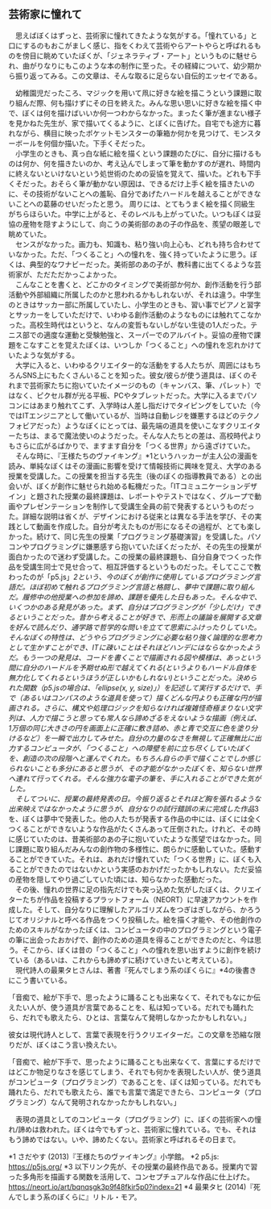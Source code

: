 ## 芸術家に憧れて
　思えばぼくはずっと、芸術家に憧れてきたような気がする。「憧れている」と口にするのもおこがましく感じ、指をくわえて芸術やらアートやらと呼ばれるものを傍目に眺めていたぼくが、「ジェネラティブ・アート」というものに魅せられ、曲がりなりにもこのような本の制作に至った。その経緯について、幼少期から振り返ってみる。この文章は、そんな取るに足らない自伝的エッセイである。  

　幼稚園児だったころ、マジックを用いて凧に好きな絵を描こうという課題に取り組んだ際、何も描けずにその日を終えた。みんな思い思いに好きな絵を描く中で、ぼくは何を描けばいいか何一つわからなかった。まったく筆が進まない様子を見かねた先生が、家で描いてくるように、とぼくに告げた。自宅でも途方に暮れながら、横目に映ったポケットモンスターの筆箱か何かを見つけて、モンスターボールを何個か描いた。下手くそだった。  
　小学生のときも、真っ白な紙に絵を描くという課題のたびに、自分に描けるものは何か、何を描きたいのか、考え込んでしまって筆を動かすのが遅れ、時間内に終えないといけないという処世術のための妥協を覚えて、描いた。どれも下手くそだった。おそらく筆が動かない原因は、できるだけ上手く絵を描きたいのに、その技術がないことへの羞恥、自分であげたハードルを越えることができないことへの葛藤のせいだったと思う。
周りには、とてもうまく絵を描く同級生がちらほらいた。中学に上がると、そのレベルも上がっていた。いつもぼくは妥協の産物を隠すようにして、向こうの美術部のあの子の作品を、羨望の眼差しで眺めていた。  
　センスがなかった。画力も、知識も、粘り強い向上心も、どれも持ち合わせていなかった。ただ、「つくること」への憧れを、強く持っていたように思う。ぼくは、典型的なワナビーだった。美術部のあの子が、教科書に出てくるような芸術家が、ただただかっこよかった。  
　こんなことを書くと、どこかのタイミングで美術部か何か、創作活動を行う部活動や外部組織に所属したのかと思われるかもしれないが、それは違う。中学生のときはサッカー部に所属していたし、小学生のときも、習い事でピアノと習字とサッカーをしていただけで、いわゆる創作活動のようなものには触れてこなかった。高校生時代はというと、なんの変哲もないしがない生徒の1人だった。テニス部での適度な運動と受験勉強と、スーパーでのアルバイト。妥協の産物で課題をこなすことを覚えたぼくは、いつしか「つくること」への憧れを忘れかけていたような気がする。  
　大学に入ると、いわゆるクリエイター的な活動をする人たちが、周囲にはもちろんSNS上にもたくさんいることを知った。彼女/彼らが使う道具は、ぼくのそれまで芸術家たちに抱いていたイメージのもの（キャンバス、筆、パレット）ではなく、ピクセル群が光る平板、PCやタブレットだった。大学に入るまでパソコンにはあまり触れてこず、入学時は人差し指だけでタイピングをしていた（今ではITエンジニアとして働いているが、当時は自動レジを嫌悪するほどのテクノフォビアだった）ようなぼくにとっては、最先端の道具を使いこなすクリエイターたちは、まるで魔法使いのようだった。そんな人たちとの差は、高校時代よりもさらに広がるばかりで、ますます自分を「つくる世界」から遠ざけていた。  
　そんな時に、『王様たちのヴァイキング』*1というハッカーが主人公の漫画を読み、単純なぼくはその漫画に影響を受けて情報技術に興味を覚え、大学のある授業を受講した。この授業を担当する先生（後のぼくの指導教員である）との出会いが、ぼくが創作に魅せられ始める転機だった。「ITコミュニケーションデザイン」と題された授業の最終課題は、レポートやテストではなく、グループで動画やプレゼンテーションを制作して受講生全員の前で発表するというものだった。詳細な説明は省くが、デザインにおける従来とは異なる手法を学び、その実践として動画を作成した。自分が考えたものが形になるその過程が、とても楽しかった。続けて、同じ先生の授業「プログラミング基礎演習」を受講した。パソコンやプログラミングに嫌悪感すら抱いていたぼくだったが、その先生の授業が面白かったので迷わず受講した。この授業の最終課題も、自分自身でつくった作品を受講生同士で見せ合って、相互評価するというものだった。そしてここで教わったのが「p5.js」*2という、今のぼくが創作に使用しているプログラミング言語だ。ほぼ初めて触れるプログラミング言語と格闘し、夢中で課題に取り組んだ。履修中の他授業への参加を諦め、課題を優先した日もあった。そんな中で、いくつかのある発見があった。まず、自分はプログラミングが「少しだけ」できるということだった。昔から考えることが好きで、形而上の議論を展開する文章を好んで読んだり、通学路で哲学的な問いを立てて思索にふけったりしていた。そんなぼくの特性は、どうやらプログラミングに必要な粘り強く論理的な思考力として生かすことができ、ITに疎いことはそれほどハンデにはならなかったようだ。もう一つの発見は、コードを書くことで描画される図や模様は、あっという間に自分のハードルを予期せぬ形で越えてくれる(というよりもハードル自体を無力化してくれるというほうが正しいかもしれない)ということだった。決められた関数（p5.jsの場合は、「ellipse(x, y, size)」）を記述して実行するだけで、手で（あるいはコンパスのような道具を使って）描くどんな円よりも正確な円が描画される。さらに、構文や処理ロジックを知らなければ複雑怪奇極まりない文字列は、人力で描こうと思っても常人なら諦めざるをえないような描画（例えば、1万個の同じ大きさの円を画面上に正確に敷き詰め、赤と青で交互に色を塗り分けるなど）を一瞬で出力してみせた。自分の力量のなさを無視して正確無比に出力するコンピュータが、「つくること」への障壁を前に立ち尽くしていたぼくを、創造の次の段階へと運んでくれた。もちろん自らの手で描くことでしか感じられないことも多分にあると思うが、その才能がなかったぼくを、知らない世界へ連れて行ってくれる。そんな強力な電子の筆を、手に入れることができた気がした。  
　そしてついに、授業の最終発表の日。今振り返るとそれほど胸を張れるような出来映えではなかったように思うが、自分なりの試行錯誤の末に完成した作品*3を、ぼくは夢中で発表した。他の人たちが発表する作品の中には、ぼくには全くつくることができないような作品がたくさんあって圧倒された。けれど、その時に感じていたのは、昔美術部のあの子に抱いていたような羨望ではなかった。同じ課題に取り組んだみんなの創作物の多様性に、朗らかに感動していた。感動することができていた。それは、あれだけ憧れていた「つくる世界」に、ぼくも入ることができたのではないかという実感のおかげだったかもしれない。ただ妥協の産物を隠してやり過ごしていた頃には、知らなかった感動だった。    
　その後、憧れの世界に足の指先だけでも突っ込めた気がしたぼくは、クリエイターたちが作品を投稿するプラットフォーム（NEORT）に早速アカウントを作成した。そして、自分なりに理解したアルゴリズムをつぎはぎしながら、かろうじてオリジナルと呼べる作品をつくり投稿した。絵を描く才能や、その他創作のためのスキルがなかったぼくは、コンピュータの中のプログラミングという電子の筆に出会ったおかげで、創作のための道具を得ることができたのだと、今は思う。そこから、ぼくは昔の「つくること」への憧れを思い出すように創作を続けている（あるいは、これからも諦めずに続けていきたいと考えている）。  
　現代詩人の最果タヒさんは、著書『死んでしまう系のぼくらに』*4の後書きにこう書いている。  

「音痴で、絵が下手で、思ったように踊ることも出来なくて、それでもなにか伝えたい人が、使う道具が言葉であることを、私は知っている。だれでも踊れたら、だれでも歌えたら、ひとは、言葉なんて発明しなかったかもしれない。」  
     
彼女は現代詩人として、言葉で表現を行うクリエイターだ。この文章を恐縮な限りだが、ぼくはこう言い換えたい。       

「音痴で、絵が下手で、思ったように踊ることも出来なくて、言葉にするだけではどこか物足りなさを感じてしまう、それでも何かを表現したい人が、使う道具がコンピュータ（プログラミング）であることを、ぼくは知っている。だれでも踊れたら、だれでも歌えたら、誰でも言葉で満足できたら、コンピュータ（プログラミング）なんて発明されなかったかもしれない。」  

　表現の道具としてのコンピュータ（プログラミング）に、ぼくの芸術家への憧れ/諦めは救われた。ぼくは今でもずっと、芸術家に憧れている。でも、それはもう諦めではない。いや、諦めたくない。芸術家と呼ばれるその日まで。  

*1 さだやす (2013)『王様たちのヴァイキング』小学館。
*2 p5.js: https://p5js.org/
*3 以下リンク先が、その授業の最終作品である。授業内で習った多角形を描画する関数を活用して、コンセプチュアルな作品に仕上げた。
https://neort.io/art/bqnqsgk3p9f48fkir5p0?index=21
*4 最果タヒ (2014)『死んでしまう系のぼくらに』リトル・モア。
